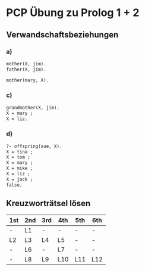 # PCP Übung zu Prolog 1 + 2

## Verwandschaftsbeziehungen

### a)
```pl
mother(X, jim).
father(X, jim).

mother(mary, X).
```

### c)
```pl
grandmother(X, jim).
X = mary ;
X = liz.
```

### d)
```pl
?- offspring(sue, X).
X = tina ;
X = tom ;
X = mary ;
X = mike ;
X = liz ;
X = jack ;
false.
```

## Kreuzworträtsel lösen
1st|2nd|3rd|4th|5th|6th| 
---|---|---|---|---|---|
-| L1 |-|-|-|-|
L2 | L3 | L4 | L5  |-|-|
-| L6 |-| L7  |-|-|
-| L8 | L9 | L10 | L11 | L12 |
